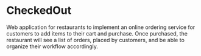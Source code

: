 # CheckedOut

Web application for restaurants to implement an online ordering service for customers to add items to their cart and purchase. Once purchased, the restaurant will see a list of orders, placed by customers, and be able to organize their workflow accordingly.
